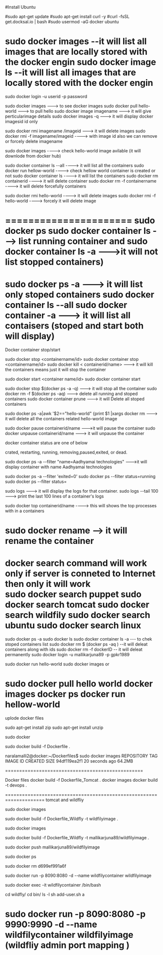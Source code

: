#Install Ubuntu

#sudo apt-get update
#sudo apt-get install curl -y
#curl -fsSL get.docksal.io | bash
#sudo usermod -aG docker ubuntu

sudo docker images 	                  --it will list all images that are locally stored with the docker engin
sudo docker image ls 									--it will list all images that are locally stored with the docker engin 
===============================
sudo docker login -u userid -p  password 

sudo docker images                 ---> to see docker images
sudo docker pull hello-world       ---> to pull hello
sudo docker image imagename        ---> it will give perticularimage details 
sudo docker images -q 			       ---> it will display docker imagesid id only

sudo docker rmi  imagename /imageid         ---> it will delete images
sudo docker rmi -f imagename/imageid        ----> with image id also we can remove or forcely delete imagename 

sudo docker images                          ----> check hello-world image avilable (it will downlode from docker hub)

sudo docker container ls --all              ----> it will list all the containers
sudo docker run hellow-world                ----> check hellow world container is created or not
sudo docker container ls                    ----> it will list the containers
sudo docker rm containerid                  ----> it will delete container
sudo docker rm -f containername             ----> it will delete forcefully containers  
 
sudo docker rmi hello-world                 ----> it will delete images
sudo docker rmi -f  hello-world             ---->  forcely it will delete image

======================
sudo docker ps 
sudo docker container ls                     ---> list running container and 
sudo docker container ls -a                  --->it will not list stopped containers)
=======================
sudo docker ps -a                            ---> it will list only stoped containers
sudo docker container ls --all
sudo docker container -a                     ---> it will list all contaisers (stoped and start both will display)
===============================
Docker container stop/start

sudo docker stop <containername/id>
sudo docker container stop  <containername/id>
sudo docker kill < containerid/name>   ---> it will kill the containers means just it will stop the container 

sudo docker start <container name/id>
sudo docker container start <containerid>

sudo docker stop $(docker ps -a -q)   ---> it will stop all the container
sudo docker rm -f $(docker ps -aq)    ---> delete all running and stoped containers 
sudo docker container prune    ---> it will Delete all stoped containers 

sudo docker ps -a|awk '$2=="hello-world" {print $1 |xargs docker rm   ---> it will  delete all the containers related hello-world image

sudo docker pause containerid/name    --->it will pause the container
sudo docker unpause containerid/name  ---> it will unpause the container

docker container status are one of below 

crated, restarting, running, removing,paused,exited, or dead.



sudo docker ps -a --filter "name=Aadhyamai technologies"  --->it will display container with name Aadhyamai technologies

sudo docker ps -a --filter 'exited=0'
sudo docker ps --filter status=running
sudo docker ps --filter status=


sudo logs <container-name>              ---> it will display the logs for that container.
sudo logs --tail 100 <container name>   ---> print the last 100 lines of a container's logs 

sudo docker top containerid/name     ----> this will shows the top processes with in a containers


sudo docker rename <container old Name> <container new name>  --> it will rename the container
===================================
docker search command will work only if server is conneted to Internet then only it will work  
sudo docker search puppet
sudo docker search tomcat
sudo docker search wildfily
sudo docker search ubuntu
sudo docker search linux
====================================
sudo docker ps -a
sudo docker ls 
sudo docker container ls -a                                         --- to chek stoped containers list
sudo docker rm $ (docker ps -aq )                                   --it will deleat containers along with ids 
sudo docker rm -f dockerID                                          -- it will deleat permanently 
sudo docker login -u mallikarjuna89 -p gpkr1989 

sudo docker run hello-world 
sudo docker images 
  or 
  
sudo docker pull hello world 
docker images
docker ps 
docker run hellow-world 
=============================================
uplode docker files 

sudo apt-get install zip
sudo apt-get install unzip

sudo docker 

sudo docker build -f  Dockerfile .

naralamalli2@docker:~/Dockerfiles$ sudo docker images
REPOSITORY            TAG                 IMAGE ID            CREATED             SIZE
<none>                <none>              94df119ea2f1        20 seconds ago      64.2MB

=================================================

Docker files
docker build -f Dockerfile_Tomcat .
docker images 
docker build -t devops .

====================================================================
tomcat and wildfliy 

sudo docker images 

sudo docker build -f Dockerfile_Wildfly -t wildfilyimage .

sudo docker images

sudo docker build -f Dockerfile_Wildfly -t mallikarjuna89/wildfilyimage .

sudo docker push mallikarjuna89/wildfilyimage

sudo docker ps
 
sudo docker rm d699ef991a6f
 
sudo docker run -p 8090:8080 -d --name wildfilycontainer wildfilyimage 
 
sudo docker exec -it wildfilycontainer /bin/bash
 
cd wildfly/
cd bin/
ls -l 
sh add-user.sh
a
 
 
sudo docker run -p 8090:8080 -p 9990:9990 -d --name wildfilycontainer wildfilyimage (wildfliy admin port mapping )
========================================================================
